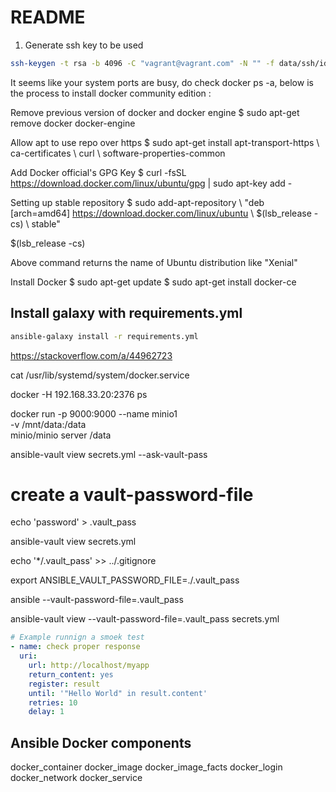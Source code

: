 # README

1. Generate ssh key to be used

```sh
ssh-keygen -t rsa -b 4096 -C "vagrant@vagrant.com" -N "" -f data/ssh/id_rsa
```
It seems like your system ports are busy, do check docker ps -a, below is the process to install docker community edition :

Remove previous version of docker and docker engine
$ sudo apt-get remove docker docker-engine

Allow apt to use repo over https
$ sudo apt-get install apt-transport-https \ ca-certificates \ curl \ software-properties-common

Add Docker official's GPG Key
$ curl -fsSL https://download.docker.com/linux/ubuntu/gpg | sudo apt-key add -

Setting up stable repository
$ sudo add-apt-repository \ "deb [arch=amd64] https://download.docker.com/linux/ubuntu \ $(lsb_release -cs) \ stable"

$(lsb_release -cs)

Above command returns the name of Ubuntu distribution like "Xenial"

Install Docker
$ sudo apt-get update
$ sudo apt-get install docker-ce

## Install galaxy with requirements.yml

```sh
ansible-galaxy install -r requirements.yml
```

https://stackoverflow.com/a/44962723

 cat /usr/lib/systemd/system/docker.service

docker -H 192.168.33.20:2376 ps 

docker run -p 9000:9000 --name minio1 \
  -v /mnt/data:/data \
  minio/minio server /data

  ansible-vault view secrets.yml --ask-vault-pass

# create a vault-password-file
  echo 'password' > .vault_pass

  ansible-vault view secrets.yml

  echo '*/.vault_pass' >> ../.gitignore

  export ANSIBLE_VAULT_PASSWORD_FILE=./.vault_pass


  ansible --vault-password-file=.vault_pass

   ansible-vault view --vault-password-file=.vault_pass secrets.yml

```yml
# Example runnign a smoek test
- name: check proper response
  uri:
    url: http://localhost/myapp
    return_content: yes
    register: result
    until: '"Hello World" in result.content'
    retries: 10
    delay: 1

```

## Ansible Docker components
docker_container
docker_image
docker_image_facts
docker_login
docker_network
docker_service